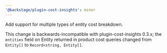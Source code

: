 ```yaml
---
'@backstage/plugin-cost-insights': minor
---
```


Add support for multiple types of entity cost breakdown.

This change is backwards-incompatible with plugin-cost-insights 0.3.x; the `entities` field on Entity returned in product cost queries changed from `Entity[]` to `Record<string, Entity[]`.
